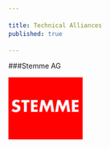 ```yaml
---

title: Technical Alliances
published: true

---
```




###Stemme AG


<a href="http://www.stemme.de/">![Stemme AG](stemme.jpg)</a>



